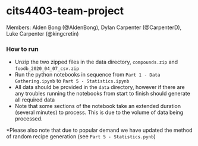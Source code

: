# cits4403-team-project
Members: Alden Bong (@AldenBong), Dylan Carpenter (@CarpenterD), Luke Carpenter (@kingcretin)

### How to run
- Unzip the two zipped files in the data directory, `compounds.zip` and `foodb_2020_04_07_csv.zip`
- Run the python notebooks in sequence from `Part 1 - Data Gathering.ipynb` to `Part 5 - Statistics.ipynb`
- All data should be provided in the `data` directory, however if there are any troubles running the notebooks from start to finish should generate all required data
- Note that some sections of the notebook take an extended duration (several minutes) to process. This is due to the volume of data being processed.


*Please also note that due to popular demand we have updated the method of random recipe generation (see `Part 5 - Statistics.pynb`)
